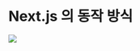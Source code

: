 # Next.js 의 동작 방식

<img src="https://user-images.githubusercontent.com/23524849/107884061-094eac00-6f36-11eb-93de-78372553edd4.png">

